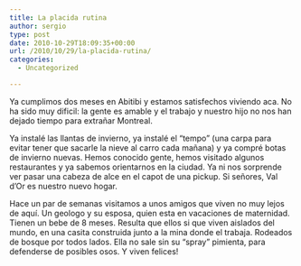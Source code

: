 ```yaml
---
title: La placida rutina
author: sergio
type: post
date: 2010-10-29T18:09:35+00:00
url: /2010/10/29/la-placida-rutina/
categories:
  - Uncategorized

---
```

Ya cumplimos dos meses en Abitibi y estamos satisfechos viviendo aca. No ha sido muy dificil: la gente es amable y el trabajo y nuestro hijo no nos han dejado tiempo para extrañar Montreal.

Ya instalé las llantas de invierno, ya instalé el &#8220;tempo&#8221; (una carpa para evitar tener que sacarle la nieve al carro cada mañana) y ya compré botas de invierno nuevas. Hemos conocido gente, hemos visitado algunos restaurantes y ya sabemos orientarnos en la ciudad. Ya ni nos sorprende ver pasar una cabeza de alce en el capot de una pickup. Si señores, Val d&#8217;Or es nuestro nuevo hogar.

Hace un par de semanas visitamos a unos amigos que viven no muy lejos de aquí. Un geologo y su esposa, quien esta en vacaciones de maternidad. Tienen un bebe de 8 meses. Resulta que ellos si que viven aislados del mundo, en una casita construida junto a la mina donde el trabaja. Rodeados de bosque por todos lados. Ella no sale sin su &#8220;spray&#8221; pimienta, para defenderse de posibles osos. Y viven felices!